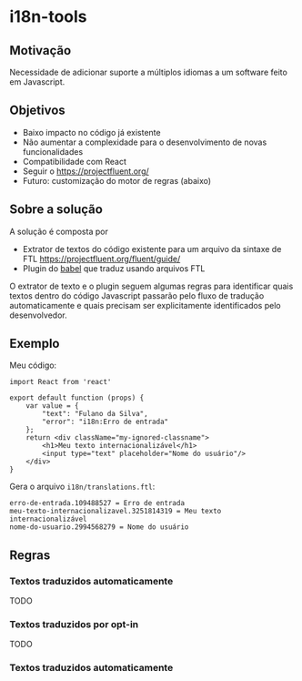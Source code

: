 # i18n-tools

## Motivação

Necessidade de adicionar suporte a múltiplos idiomas a um software feito em Javascript.

## Objetivos

- Baixo impacto no código já existente
- Não aumentar a complexidade para o desenvolvimento de novas funcionalidades
- Compatibilidade com React
- Seguir o https://projectfluent.org/
- Futuro: customização do motor de regras (abaixo)

## Sobre a solução

A solução é composta por

- Extrator de textos do código existente para um arquivo da sintaxe de FTL <https://projectfluent.org/fluent/guide/>
- Plugin do [babel](https://babeljs.io) que traduz usando arquivos FTL

O extrator de texto e o plugin seguem algumas regras para identificar quais textos dentro do código Javascript passarão pelo fluxo de tradução automaticamente e quais precisam ser explicitamente identificados pelo desenvolvedor.

## Exemplo

Meu código:

```
import React from 'react'

export default function (props) {
    var value = {
        "text": "Fulano da Silva",
        "error": "i18n:Erro de entrada"
    };
    return <div className="my-ignored-classname">
        <h1>Meu texto internacionalizável</h1>
        <input type="text" placeholder="Nome do usuário"/>
    </div>
}
```

Gera o arquivo `i18n/translations.ftl`:

```
erro-de-entrada.109488527 = Erro de entrada
meu-texto-internacionalizavel.3251814319 = Meu texto internacionalizável
nome-do-usuario.2994568279 = Nome do usuário
```



## Regras

### Textos traduzidos automaticamente

TODO

### Textos traduzidos por opt-in

TODO

### Textos traduzidos automaticamente



